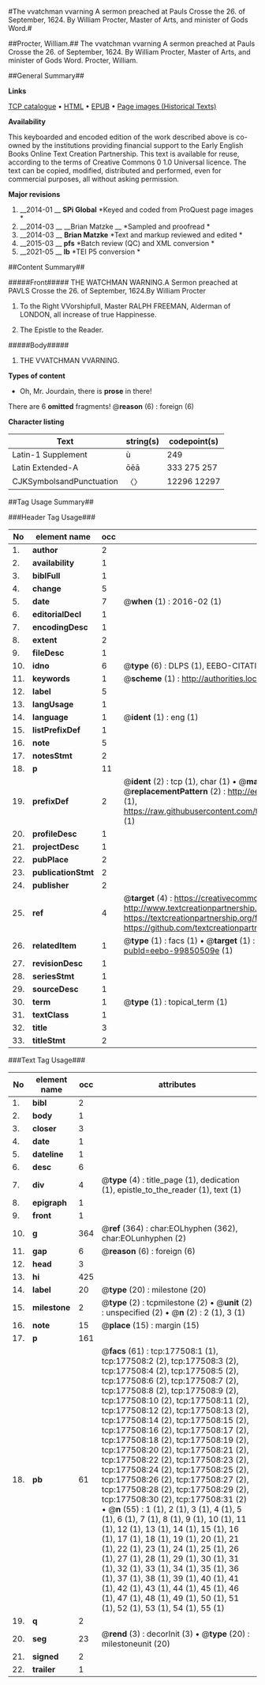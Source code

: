 #The vvatchman vvarning A sermon preached at Pauls Crosse the 26. of September, 1624. By William Procter, Master of Arts, and minister of Gods Word.#

##Procter, William.##
The vvatchman vvarning A sermon preached at Pauls Crosse the 26. of September, 1624. By William Procter, Master of Arts, and minister of Gods Word.
Procter, William.

##General Summary##

**Links**

[TCP catalogue](http://www.ota.ox.ac.uk/tcp/)  • 
[HTML](http://tei.it.ox.ac.uk/tcp/Texts-HTML/free/B15/B15398.html)  • 
[EPUB](http://tei.it.ox.ac.uk/tcp/Texts-EPUB/free/B15/B15398.epub) • 
[Page images (Historical Texts)](https://historicaltexts.jisc.ac.uk/eebo-99850509e)

**Availability**

This keyboarded and encoded edition of the work described above is co-owned by the
    institutions providing financial support to the Early English Books Online Text Creation
    Partnership. This text is available for reuse, according to the terms of  Creative Commons 0 1.0 Universal
    licence. The text can be copied, modified, distributed and performed, even for commercial
    purposes, all without asking permission.

**Major revisions**

1. __2014-01 __ __SPi Global__ *Keyed and coded from ProQuest page images *
1. __2014-03 __ __Brian Matzke __ *Sampled and proofread *
1. __2014-03 __ __Brian Matzke__ *Text and markup reviewed and edited *
1. __2015-03 __ __pfs__ *Batch review (QC) and XML conversion *
1. __2021-05 __ __lb__ *TEI P5 conversion *

##Content Summary##

#####Front#####
THE WATCHMAN WARNING.A Sermon preached at PAVLS Crosse the 26. of September, 1624.By William Procter
1. To the Right VVorshipfull, Master RALPH FREEMAN, Alderman of LONDON, all increase of true Happinesse.

1. The Epistle to the Reader.

#####Body#####

1. THE VVATCHMAN VVARNING.

**Types of content**

  * Oh, Mr. Jourdain, there is **prose** in there!

There are 6 **omitted** fragments! 
 @__reason__ (6) : foreign (6)

**Character listing**


|Text|string(s)|codepoint(s)|
|---|---|---|
|Latin-1 Supplement|ù|249|
|Latin Extended-A|ōēā|333 275 257|
|CJKSymbolsandPunctuation|〈〉|12296 12297|

##Tag Usage Summary##

###Header Tag Usage###

|No|element name|occ|attributes|
|---|---|---|---|
|1.|__author__|2||
|2.|__availability__|1||
|3.|__biblFull__|1||
|4.|__change__|5||
|5.|__date__|7| @__when__ (1) : 2016-02 (1)|
|6.|__editorialDecl__|1||
|7.|__encodingDesc__|1||
|8.|__extent__|2||
|9.|__fileDesc__|1||
|10.|__idno__|6| @__type__ (6) : DLPS (1), EEBO-CITATION (1), VID (1), EEBO-PROQUEST (1), STC (2)|
|11.|__keywords__|1| @__scheme__ (1) : http://authorities.loc.gov/ (1)|
|12.|__label__|5||
|13.|__langUsage__|1||
|14.|__language__|1| @__ident__ (1) : eng (1)|
|15.|__listPrefixDef__|1||
|16.|__note__|5||
|17.|__notesStmt__|2||
|18.|__p__|11||
|19.|__prefixDef__|2| @__ident__ (2) : tcp (1), char (1)  •  @__matchPattern__ (2) : ([0-9\-]+):([0-9IVX]+) (1), (.+) (1)  •  @__replacementPattern__ (2) : http://eebo.chadwyck.com/downloadtiff?vid=$1&page=$2 (1), https://raw.githubusercontent.com/textcreationpartnership/Texts/master/tcpchars.xml#$1 (1)|
|20.|__profileDesc__|1||
|21.|__projectDesc__|1||
|22.|__pubPlace__|2||
|23.|__publicationStmt__|2||
|24.|__publisher__|2||
|25.|__ref__|4| @__target__ (4) : https://creativecommons.org/publicdomain/zero/1.0/ (1), http://www.textcreationpartnership.org/docs/. (1), https://textcreationpartnership.org/faq/#faq05 (1), https://github.com/textcreationpartnership (1)|
|26.|__relatedItem__|1| @__type__ (1) : facs (1)  •  @__target__ (1) : https://data.historicaltexts.jisc.ac.uk/view?pubId=eebo-99850509e (1)|
|27.|__revisionDesc__|1||
|28.|__seriesStmt__|1||
|29.|__sourceDesc__|1||
|30.|__term__|1| @__type__ (1) : topical_term (1)|
|31.|__textClass__|1||
|32.|__title__|3||
|33.|__titleStmt__|2||


###Text Tag Usage###

|No|element name|occ|attributes|
|---|---|---|---|
|1.|__bibl__|2||
|2.|__body__|1||
|3.|__closer__|3||
|4.|__date__|1||
|5.|__dateline__|1||
|6.|__desc__|6||
|7.|__div__|4| @__type__ (4) : title_page (1), dedication (1), epistle_to_the_reader (1), text (1)|
|8.|__epigraph__|1||
|9.|__front__|1||
|10.|__g__|364| @__ref__ (364) : char:EOLhyphen (362), char:EOLunhyphen (2)|
|11.|__gap__|6| @__reason__ (6) : foreign (6)|
|12.|__head__|3||
|13.|__hi__|425||
|14.|__label__|20| @__type__ (20) : milestone (20)|
|15.|__milestone__|2| @__type__ (2) : tcpmilestone (2)  •  @__unit__ (2) : unspecified (2)  •  @__n__ (2) : 2 (1), 3 (1)|
|16.|__note__|15| @__place__ (15) : margin (15)|
|17.|__p__|161||
|18.|__pb__|61| @__facs__ (61) : tcp:177508:1 (1), tcp:177508:2 (2), tcp:177508:3 (2), tcp:177508:4 (2), tcp:177508:5 (2), tcp:177508:6 (2), tcp:177508:7 (2), tcp:177508:8 (2), tcp:177508:9 (2), tcp:177508:10 (2), tcp:177508:11 (2), tcp:177508:12 (2), tcp:177508:13 (2), tcp:177508:14 (2), tcp:177508:15 (2), tcp:177508:16 (2), tcp:177508:17 (2), tcp:177508:18 (2), tcp:177508:19 (2), tcp:177508:20 (2), tcp:177508:21 (2), tcp:177508:22 (2), tcp:177508:23 (2), tcp:177508:24 (2), tcp:177508:25 (2), tcp:177508:26 (2), tcp:177508:27 (2), tcp:177508:28 (2), tcp:177508:29 (2), tcp:177508:30 (2), tcp:177508:31 (2)  •  @__n__ (55) : 1 (1), 2 (1), 3 (1), 4 (1), 5 (1), 6 (1), 7 (1), 8 (1), 9 (1), 10 (1), 11 (1), 12 (1), 13 (1), 14 (1), 15 (1), 16 (1), 17 (1), 18 (1), 19 (1), 20 (1), 21 (1), 22 (1), 23 (1), 24 (1), 25 (1), 26 (1), 27 (1), 28 (1), 29 (1), 30 (1), 31 (1), 32 (1), 33 (1), 34 (1), 35 (1), 36 (1), 37 (1), 38 (1), 39 (1), 40 (1), 41 (1), 42 (1), 43 (1), 44 (1), 45 (1), 46 (1), 47 (1), 48 (1), 49 (1), 50 (1), 51 (1), 52 (1), 53 (1), 54 (1), 55 (1)|
|19.|__q__|2||
|20.|__seg__|23| @__rend__ (3) : decorInit (3)  •  @__type__ (20) : milestoneunit (20)|
|21.|__signed__|2||
|22.|__trailer__|1||
